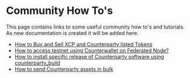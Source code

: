 Community How To's 
===============================

This page contains links to some useful community how to's and tutorials. As new documentation is created it will be added here.

- [How to Buy and Sell XCP and Counterparty listed Tokens](/buy_and_sell_xcp.md)
- [How to access testnet using Counterwallet on Federated Node?](/access_testnet_on_federated_node.md)
- [How to install specific release of Counterparty software using counterparty_build](/install_specific_release.md)
- [How to send Counterparty assets in bulk](/send_assets_in_bulk.md)





